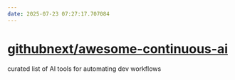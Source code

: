 ```yaml
---
date: 2025-07-23 07:27:17.707084
---
```


# [githubnext/awesome-continuous-ai](https://github.com/githubnext/awesome-continuous-ai)

curated list of AI tools for automating dev workflows